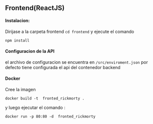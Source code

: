 ## Frontend(ReactJS)
#### Instalacion:
Dirijase a la carpeta frontend `cd frontend` y ejecute el comando
````
npm install
````
#### Configuracion de la API
el archivo de configuracion se encuentra en  `/src/enviroment.json` por defecto tiene configurada el api  del contenedor backend
#### Docker

Cree la imagen 
````
docker build -t  fronted_rickmorty .
````
y luego ejecutar el comando :
 ````
docker run -p 80:80	-d  fronted_rickmorty
 ````
